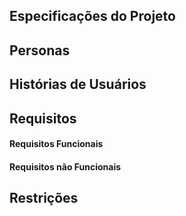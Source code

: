 ## Especificações do Projeto

## Personas 

## Histórias de Usuários


## Requisitos

#### Requisitos Funcionais

#### Requisitos não Funcionais

## Restrições
